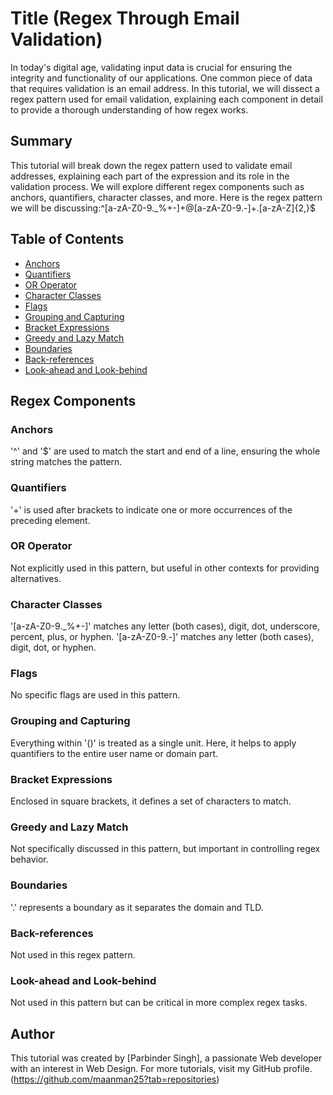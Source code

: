 # Title (Regex Through Email Validation)
In today's digital age, validating input data is crucial for ensuring the integrity and functionality of our applications. One common piece of data that requires validation is an email address. In this tutorial, we will dissect a regex pattern used for email validation, explaining each component in detail to provide a thorough understanding of how regex works.

## Summary

This tutorial will break down the regex pattern used to validate email addresses, explaining each part of the expression and its role in the validation process. We will explore different regex components such as anchors, quantifiers, character classes, and more. Here is the regex pattern we will be discussing:^[a-zA-Z0-9._%+-]+@[a-zA-Z0-9.-]+\.[a-zA-Z]{2,}$



## Table of Contents

- [Anchors](#anchors)
- [Quantifiers](#quantifiers)
- [OR Operator](#or-operator)
- [Character Classes](#character-classes)
- [Flags](#flags)
- [Grouping and Capturing](#grouping-and-capturing)
- [Bracket Expressions](#bracket-expressions)
- [Greedy and Lazy Match](#greedy-and-lazy-match)
- [Boundaries](#boundaries)
- [Back-references](#back-references)
- [Look-ahead and Look-behind](#look-ahead-and-look-behind)

## Regex Components

### Anchors

'^' and '$' are used to match the start and end of a line, ensuring the whole string matches the pattern.

### Quantifiers

'+' is used after brackets to indicate one or more occurrences of the preceding element.

### OR Operator

Not explicitly used in this pattern, but useful in other contexts for providing alternatives.

### Character Classes

'[a-zA-Z0-9._%+-]' matches any letter (both cases), digit, dot, underscore, percent, plus, or hyphen.
'[a-zA-Z0-9.-]' matches any letter (both cases), digit, dot, or hyphen.

### Flags

No specific flags are used in this pattern.

### Grouping and Capturing

Everything within '()' is treated as a single unit. Here, it helps to apply quantifiers to the entire user name or domain part.

### Bracket Expressions

Enclosed in square brackets, it defines a set of characters to match.

### Greedy and Lazy Match

Not specifically discussed in this pattern, but important in controlling regex behavior.

### Boundaries

'.' represents a boundary as it separates the domain and TLD.

### Back-references

Not used in this regex pattern.

### Look-ahead and Look-behind

Not used in this pattern but can be critical in more complex regex tasks.

## Author
This tutorial was created by [Parbinder Singh], a passionate Web developer with an interest in Web Design. For more tutorials, visit my GitHub profile. (https://github.com/maanman25?tab=repositories)